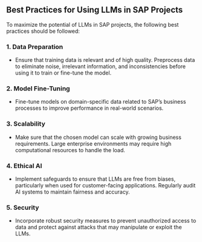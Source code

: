 ## Best Practices for Using LLMs in SAP Projects

To maximize the potential of LLMs in SAP projects, the following best practices should be followed:

### 1. **Data Preparation**
   - Ensure that training data is relevant and of high quality. Preprocess data to eliminate noise, irrelevant information, and inconsistencies before using it to train or fine-tune the model.

### 2. **Model Fine-Tuning**
   - Fine-tune models on domain-specific data related to SAP’s business processes to improve performance in real-world scenarios.

### 3. **Scalability**
   - Make sure that the chosen model can scale with growing business requirements. Large enterprise environments may require high computational resources to handle the load.

### 4. **Ethical AI**
   - Implement safeguards to ensure that LLMs are free from biases, particularly when used for customer-facing applications. Regularly audit AI systems to maintain fairness and accuracy.

### 5. **Security**
   - Incorporate robust security measures to prevent unauthorized access to data and protect against attacks that may manipulate or exploit the LLMs.
